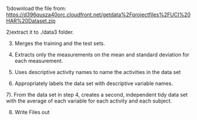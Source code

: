 1)download the file from:
    https://d396qusza40orc.cloudfront.net/getdata%2Fprojectfiles%2FUCI%20HAR%20Dataset.zip

2)extract it to ./data3 folder.

3) Merges the training and the test sets.


4) Extracts only the measurements on the mean and standard deviation for each measurement.


5) Uses descriptive activity names to name the activities in the data set

6) Appropriately labels the data set with descriptive variable names.

7). From the data set in step 4, creates a second, independent tidy data set
with the average of each variable for each activity and each subject.

8) Write Files out
 
